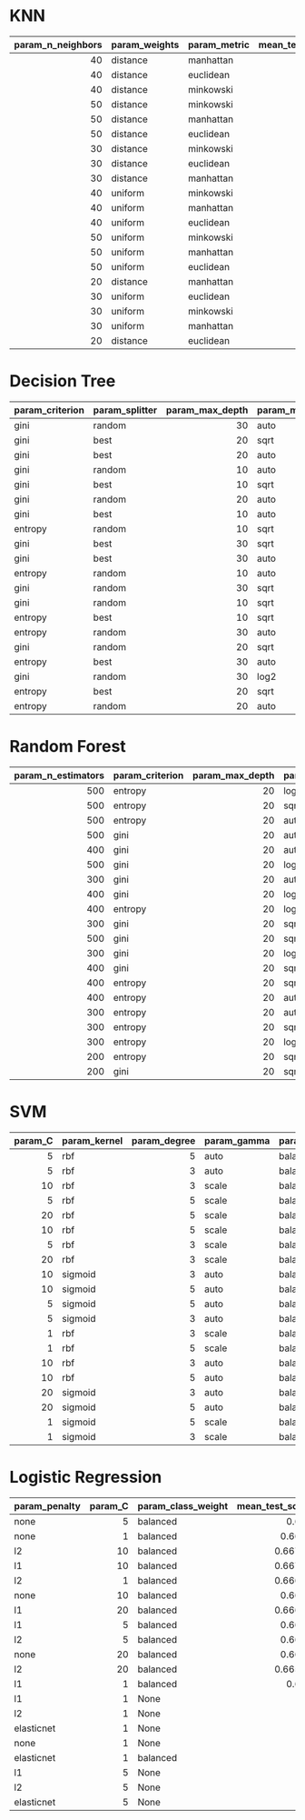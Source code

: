 # KNN

|   param_n_neighbors | param_weights   | param_metric   |   mean_test_score |
|--------------------:|:----------------|:---------------|------------------:|
|                  40 | distance        | manhattan      |           0.4995  |
|                  40 | distance        | euclidean      |           0.4995  |
|                  40 | distance        | minkowski      |           0.4995  |
|                  50 | distance        | minkowski      |           0.498   |
|                  50 | distance        | manhattan      |           0.498   |
|                  50 | distance        | euclidean      |           0.498   |
|                  30 | distance        | minkowski      |           0.49425 |
|                  30 | distance        | euclidean      |           0.49425 |
|                  30 | distance        | manhattan      |           0.494   |
|                  40 | uniform         | minkowski      |           0.487   |
|                  40 | uniform         | manhattan      |           0.487   |
|                  40 | uniform         | euclidean      |           0.487   |
|                  50 | uniform         | minkowski      |           0.48675 |
|                  50 | uniform         | manhattan      |           0.48675 |
|                  50 | uniform         | euclidean      |           0.48675 |
|                  20 | distance        | manhattan      |           0.4835  |
|                  30 | uniform         | euclidean      |           0.4835  |
|                  30 | uniform         | minkowski      |           0.4835  |
|                  30 | uniform         | manhattan      |           0.4835  |
|                  20 | distance        | euclidean      |           0.48325 |

# Decision Tree

| param_criterion   | param_splitter   |   param_max_depth | param_max_features   |   mean_test_score |
|:------------------|:-----------------|------------------:|:---------------------|------------------:|
| gini              | random           |                30 | auto                 |           0.224   |
| gini              | best             |                20 | sqrt                 |           0.22325 |
| gini              | best             |                20 | auto                 |           0.223   |
| gini              | random           |                10 | auto                 |           0.2135  |
| gini              | best             |                10 | sqrt                 |           0.213   |
| gini              | random           |                20 | auto                 |           0.21125 |
| gini              | best             |                10 | auto                 |           0.21    |
| entropy           | random           |                10 | sqrt                 |           0.20875 |
| gini              | best             |                30 | sqrt                 |           0.2085  |
| gini              | best             |                30 | auto                 |           0.20825 |
| entropy           | random           |                10 | auto                 |           0.20825 |
| gini              | random           |                30 | sqrt                 |           0.20675 |
| gini              | random           |                10 | sqrt                 |           0.2045  |
| entropy           | best             |                10 | sqrt                 |           0.2005  |
| entropy           | random           |                30 | auto                 |           0.198   |
| gini              | random           |                20 | sqrt                 |           0.19775 |
| entropy           | best             |                30 | auto                 |           0.19375 |
| gini              | random           |                30 | log2                 |           0.19275 |
| entropy           | best             |                20 | sqrt                 |           0.19275 |
| entropy           | random           |                20 | auto                 |           0.19225 |


# Random Forest

|   param_n_estimators | param_criterion   |   param_max_depth | param_max_features   |   mean_test_score |
|---------------------:|:------------------|------------------:|:---------------------|------------------:|
|                  500 | entropy           |                20 | log2                 |           0.56975 |
|                  500 | entropy           |                20 | sqrt                 |           0.5675  |
|                  500 | entropy           |                20 | auto                 |           0.5675  |
|                  500 | gini              |                20 | auto                 |           0.56725 |
|                  400 | gini              |                20 | auto                 |           0.5655  |
|                  500 | gini              |                20 | log2                 |           0.56525 |
|                  300 | gini              |                20 | auto                 |           0.5635  |
|                  400 | gini              |                20 | log2                 |           0.563   |
|                  400 | entropy           |                20 | log2                 |           0.5625  |
|                  300 | gini              |                20 | sqrt                 |           0.56225 |
|                  500 | gini              |                20 | sqrt                 |           0.561   |
|                  300 | gini              |                20 | log2                 |           0.56075 |
|                  400 | gini              |                20 | sqrt                 |           0.56    |
|                  400 | entropy           |                20 | sqrt                 |           0.56    |
|                  400 | entropy           |                20 | auto                 |           0.5595  |
|                  300 | entropy           |                20 | auto                 |           0.55575 |
|                  300 | entropy           |                20 | sqrt                 |           0.5535  |
|                  300 | entropy           |                20 | log2                 |           0.552   |
|                  200 | entropy           |                20 | sqrt                 |           0.55125 |
|                  200 | gini              |                20 | sqrt                 |           0.55075 |


# SVM

|   param_C | param_kernel   |   param_degree | param_gamma   | param_class_weight   |   mean_test_score |
|----------:|:---------------|---------------:|:--------------|:---------------------|------------------:|
|         5 | rbf            |              5 | auto          | balanced             |           0.7025  |
|         5 | rbf            |              3 | auto          | balanced             |           0.7025  |
|        10 | rbf            |              3 | scale         | balanced             |           0.6985  |
|         5 | rbf            |              5 | scale         | balanced             |           0.6985  |
|        20 | rbf            |              5 | scale         | balanced             |           0.6985  |
|        10 | rbf            |              5 | scale         | balanced             |           0.6985  |
|         5 | rbf            |              3 | scale         | balanced             |           0.6985  |
|        20 | rbf            |              3 | scale         | balanced             |           0.6985  |
|        10 | sigmoid        |              3 | auto          | balanced             |           0.69775 |
|        10 | sigmoid        |              5 | auto          | balanced             |           0.69775 |
|         5 | sigmoid        |              5 | auto          | balanced             |           0.694   |
|         5 | sigmoid        |              3 | auto          | balanced             |           0.694   |
|         1 | rbf            |              3 | scale         | balanced             |           0.6935  |
|         1 | rbf            |              5 | scale         | balanced             |           0.6935  |
|        10 | rbf            |              3 | auto          | balanced             |           0.693   |
|        10 | rbf            |              5 | auto          | balanced             |           0.693   |
|        20 | sigmoid        |              3 | auto          | balanced             |           0.69075 |
|        20 | sigmoid        |              5 | auto          | balanced             |           0.69075 |
|         1 | sigmoid        |              5 | scale         | balanced             |           0.6895  |
|         1 | sigmoid        |              3 | scale         | balanced             |           0.6895  |


# Logistic Regression

| param_penalty   |   param_C | param_class_weight   |   mean_test_score |
|:----------------|----------:|:---------------------|------------------:|
| none            |         5 | balanced             |           0.668   |
| none            |         1 | balanced             |           0.6675  |
| l2              |        10 | balanced             |           0.66725 |
| l1              |        10 | balanced             |           0.66725 |
| l2              |         1 | balanced             |           0.66675 |
| none            |        10 | balanced             |           0.6665  |
| l1              |        20 | balanced             |           0.66625 |
| l1              |         5 | balanced             |           0.6655  |
| l2              |         5 | balanced             |           0.6655  |
| none            |        20 | balanced             |           0.6655  |
| l2              |        20 | balanced             |           0.66525 |
| l1              |         1 | balanced             |           0.655   |
| l1              |         1 | None                 |         nan       |
| l2              |         1 | None                 |         nan       |
| elasticnet      |         1 | None                 |         nan       |
| none            |         1 | None                 |         nan       |
| elasticnet      |         1 | balanced             |         nan       |
| l1              |         5 | None                 |         nan       |
| l2              |         5 | None                 |         nan       |
| elasticnet      |         5 | None                 |         nan       |